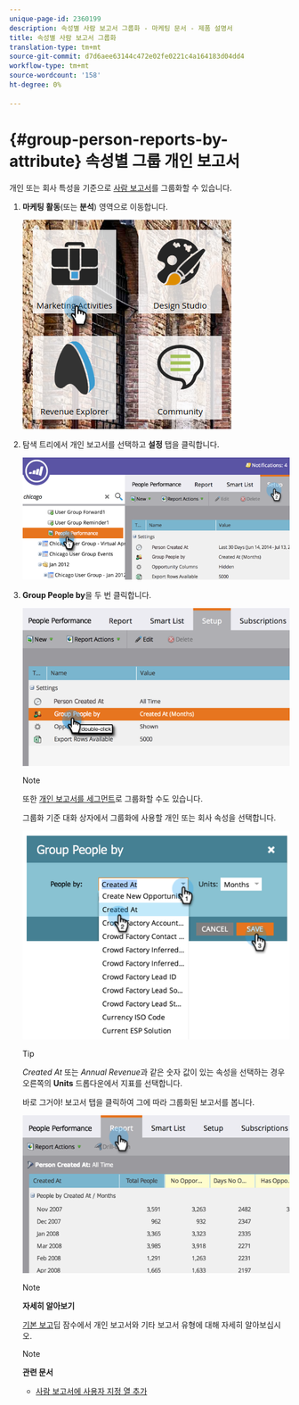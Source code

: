 ```yaml
---
unique-page-id: 2360199
description: 속성별 사람 보고서 그룹화 - 마케팅 문서 - 제품 설명서
title: 속성별 사람 보고서 그룹화
translation-type: tm+mt
source-git-commit: d7d6aee63144c472e02fe0221c4a164183d04dd4
workflow-type: tm+mt
source-wordcount: '158'
ht-degree: 0%

---
```



# {#group-person-reports-by-attribute} 속성별 그룹 개인 보고서

개인 또는 회사 특성을 기준으로 [사람 보고서](http://docs.marketo.com/display/docs/basic+reporting)를 그룹화할 수 있습니다.

1. **마케팅 활동**(또는 **분석**) 영역으로 이동합니다.

   ![](assets/image2017-3-28-10-3a22-3a53.png)

1. 탐색 트리에서 개인 보고서를 선택하고 **설정** 탭을 클릭합니다.

   ![](assets/image2017-3-28-11-3a33-3a48.png)

1. **Group People by**&#x200B;을 두 번 클릭합니다.

   ![](assets/image2017-3-28-11-3a34-3a5.png)

   >[!NOTE]
   >
   >또한 [개인 보고서를 세그먼트](../../../../product-docs/personalization/segmentation-and-snippets/segmentation/group-person-reports-by-segment.md)로 그룹화할 수도 있습니다.

   그룹화 기준 대화 상자에서 그룹화에 사용할 개인 또는 회사 속성을 선택합니다.

   ![](assets/image2017-3-28-11-3a34-3a42.png)

   >[!TIP]
   >
   >*Created At* 또는 *Annual Revenue*&#x200B;과 같은 숫자 값이 있는 속성을 선택하는 경우 오른쪽의 **Units** 드롭다운에서 지표를 선택합니다.

   바로 그거야! 보고서 탭을 클릭하여 그에 따라 그룹화된 보고서를 봅니다.

   ![](assets/image2017-3-28-11-3a35-3a0.png)

   >[!NOTE]
   >
   >**자세히 알아보기**
   >
   >
   >[기본 보고](http://docs.marketo.com/display/docs/basic+reporting)딥 잠수에서 개인 보고서와 기타 보고서 유형에 대해 자세히 알아보십시오.

   >[!NOTE]
   >
   >**관련 문서**
   >
   >    
   >    
   >    * [사람 보고서에 사용자 지정 열 추가](../../../../product-docs/reporting/basic-reporting/editing-reports/add-custom-columns-to-a-person-report.md)


